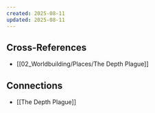 ```yaml
---
created: 2025-08-11
updated: 2025-08-11
---
```




## Cross-References

- [[02_Worldbuilding/Places/The Depth Plague]]


## Connections

- [[The Depth Plague]]
